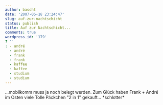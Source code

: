 ```yaml
---
author: bascht
date: '2007-06-18 23:24:47'
slug: auf-zur-nachtschicht
status: publish
title: Auf zur Nachtschicht...
comments: true
wordpress_id: '179'
? ''
: - andré
  - andré
  - frank
  - frank
  - kaffee
  - kaffee
  - studium
  - studium
---
```


...mobilkomm muss ja noch belegt werden. Zum Glück haben Frank +
André im Osten viele Tolle Päckchen "2 in 1" gekauft...
\*schlotter\*


